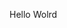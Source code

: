 Hello Wolrd




















































































































































































































































































































































































































































































































































































































































































































































































































































































































































































































































































































































































































































































































































































































































































































































































































































































































































































































































































































































































































































































































































































































































































































































































































































































































































































































































































































































































































































































































































































































